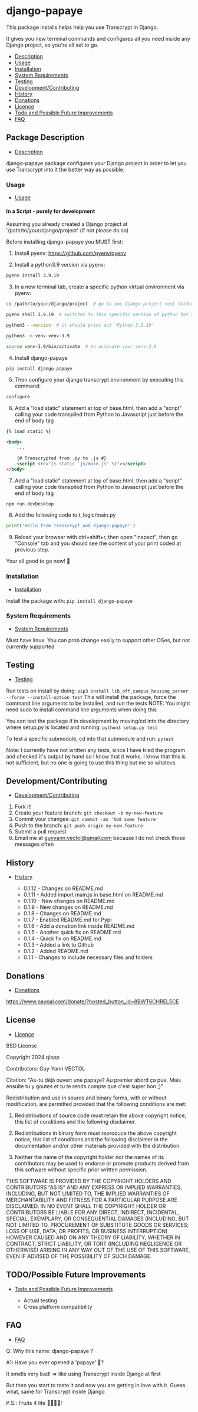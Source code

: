 # django-papaye

This package installs helps help you use Transcrypt in Django.

It gives you new terminal commands and configures all you need inside any Django project, so you're all set to go.

* [Description](#package-description)
* [Usage](#usage)
* [Installation](#installation)
* [System Requirements](#system-requirements)
* [Testing](#testing)
* [Development/Contributing](#developmentcontributing)
* [History](#history)
* [Donations](#donations)
* [Licence](#licence)
* [Todo and Possible Future Improvements](#todopossible-future-improvements)
* [FAQ](#faq)

## Package Description
* [Description](#package-description)

django-papaye package configures your Django project in order to let you use Transcrypt into it the better way as
possible.

### Usage
* [Usage](#usage)

#### In a Script - purely for development

Assuming you already created a Django project at '/path/to/your/django/project'
(if not please do so)

Before installing django-papaye you MUST first:

1) Install pyenv: https://github.com/pyenv/pyenv

2) Install a python3.9 version via pyenv:
```bash
pyenv install 3.9.19
```

3) In a new terminal tab, create a specific python virtual environment via pyenv:
```bash
cd /path/to/your/django/project  # go to you django project root folder (same folder where manage.py is)

pyenv shell 3.9.19  # switches to this specific version of python for this terminal tab until it's closed

python3 --version  # it should print out 'Python 3.9.19'

python3 -m venv venv-3.9

source venv-3.9/bin/activate  # to activate your venv-3.9
```

4) Install django-papaye
```bash
pip install django-papaye
```

5) Then configure your django transcrypt environment by executing this command:
```bash
configure
```

6) Add a "load static" statement at top of base.html, then add a "script" calling your code transpiled from Python to Javascript just before the end of body tag
```html
{% load static %}

<body>
    ...

    {# Transcrypted from .py to .js #}
    <script src="{% static 'js/main.js' %}"></script>
</body>
```

7) Add a "load static" statement at top of base.html, then add a "script" calling your code transpiled from Python to Javascript just before the end of body tag
```bash
npm run devDesktop
```

8) Add the following code to t_logic/main.py 
```python
print('Hello from Transcrypt and django-papaye!')
```

9) Reload your browser with ctrl+shift+r, then open "inspect", then go "Console" tab and you should see the content of your print coded at previous step.

Your all good to go now! 🥭

### Installation
* [Installation](#installation)

Install the package with:
```pip install django-papaye```

### System Requirements
* [System Requirements](#system-requirements)

Must have linux. You can prob change easily to support other OSes, but not currently supported

## Testing
* [Testing](#testing)

Run tests on install by doing:
```pip3 install lib_off_campus_housing_parser --force --install-option test```
This will install the package, force the command line arguments to be installed, and run the tests
NOTE: You might need sudo to install command line arguments when doing this

You can test the package if in development by moving/cd into the directory where setup.py is located and running:
```python3 setup.py test```

To test a specific submodule, cd into that submodule and run:
```pytest```

Note: I currently have not written any tests, since I have tried the program and checked it's output by hand so I know
that it works. I know that this is not sufficient, but no one is going to use this thing but me so whatevs.

## Development/Contributing
* [Development/Contributing](#developmentcontributing)

1. Fork it!
2. Create your feature branch: `git checkout -b my-new-feature`
3. Commit your changes: `git commit -am 'Add some feature'`
4. Push to the branch: `git push origin my-new-feature`
5. Submit a pull request
6. Email me at guyyann.vectol@gmail.com because I do not check those messages often

## History
* [History](#history)

    * 0.1.12 - Changes on README.md
    * 0.1.11 - Added import main.js in base.html on README.md
    * 0.1.10 - New changes on README.md
    * 0.1.9 - New changes on README.md
    * 0.1.8 - Changes on README.md
    * 0.1.7 - Enabled README.md for Pypi
    * 0.1.6 - Add a donation link inside README.md
    * 0.1.5 - Another quick fix on README.md
    * 0.1.4 - Quick fix on README.md
    * 0.1.3 - Added a link to Github
    * 0.1.2 - Added README.md
    * 0.1.1 - Changes to include necessary files and folders

## Donations
* [Donations](#donations)

https://www.paypal.com/donate/?hosted_button_id=8BWT6CHREL5CE

## License
* [Licence](#licence)

BSD License

Copyright 2024 qlapp

Contributors: Guy-Yann VECTOL

Citation: "As-tu déjà ouvert une papaye? Au premier abord ça pue. Mais ensuite tu y goutes et tu te rends compte que
c'est super bon ;)"

Redistribution and use in source and binary forms, with or without modification, are permitted provided that the
following conditions are met:

1. Redistributions of source code must retain the above copyright notice, this list of conditions and the following
   disclaimer.

2. Redistributions in binary form must reproduce the above copyright notice, this list of conditions and the following
   disclaimer in the documentation and/or other materials provided with the distribution.

3. Neither the name of the copyright holder nor the names of its contributors may be used to endorse or promote products
   derived from this software without specific prior written permission.

THIS SOFTWARE IS PROVIDED BY THE COPYRIGHT HOLDERS AND CONTRIBUTORS “AS IS” AND ANY EXPRESS OR IMPLIED WARRANTIES,
INCLUDING, BUT NOT LIMITED TO, THE IMPLIED WARRANTIES OF MERCHANTABILITY AND FITNESS FOR A PARTICULAR PURPOSE ARE
DISCLAIMED. IN NO EVENT SHALL THE COPYRIGHT HOLDER OR CONTRIBUTORS BE LIABLE FOR ANY DIRECT, INDIRECT, INCIDENTAL,
SPECIAL, EXEMPLARY, OR CONSEQUENTIAL DAMAGES (INCLUDING, BUT NOT LIMITED TO, PROCUREMENT OF SUBSTITUTE GOODS OR
SERVICES; LOSS OF USE, DATA, OR PROFITS; OR BUSINESS INTERRUPTION) HOWEVER CAUSED AND ON ANY THEORY OF LIABILITY,
WHETHER IN CONTRACT, STRICT LIABILITY, OR TORT (INCLUDING NEGLIGENCE OR OTHERWISE) ARISING IN ANY WAY OUT OF THE USE OF
THIS SOFTWARE, EVEN IF ADVISED OF THE POSSIBILITY OF SUCH DAMAGE.

## TODO/Possible Future Improvements
* [Todo and Possible Future Improvements](#todopossible-future-improvements)

    * Actual testing
    * Cross platform compatibility

## FAQ
* [FAQ](#faq)

Q: Why this name: django-papaye ?

A1: Have you ever opened a 'papaye' 🥭? 

It smells very bad! => like using Transcrypt inside Django at first

But then you start to taste it and now you are getting in love with it. Guess what, same for Transcrypt inside
Django

P.S.: Fruits 4 life 🔆🌱🥭💪!
